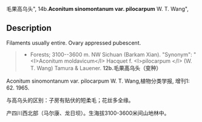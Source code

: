 毛果高乌头",
14b.**Aconitum sinomontanum var. pilocarpum** W. T. Wang",

## Description
Filaments usually entire. Ovary appressed pubescent.

> * Forests; 3100--3600 m. NW Sichuan (Barkam Xian).
  "Synonym": "&lt;I&gt;Aconitum moldavicum&lt;/I&gt; Hacquet f. &lt;I&gt;pilocarpum &lt;/I&gt; (W. T. Wang) Tamura &amp; Lauener.
**12b.毛果高乌头（变种）**

Aconitum sinomontanum var. pilocarpum W. T. Wang,植物分类学报, 增刊1: 62. 1965.

与高乌头的区别：子房有贴伏的短柔毛；花丝多全缘。

产四川西北部（马尔康、龙日坝）。生海拔3100-3600米间山地林中。
